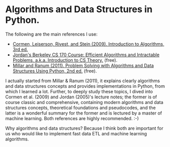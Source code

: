 # Algorithms and Data Structures in Python. 

The following are the main references I use:

- [Cormen, Leiserson, Rivest, and Stein (2009). Introduction to Algorithms, 3rd ed.](http://mitpress.mit.edu/books/introduction-algorithms-third-edition)
- [Jordan's Berkeley CS 170 Course: Efficient Algorithms and Intractable Problems, a.k.a. Introduction to CS Theory.](http://people.eecs.berkeley.edu/~jordan/courses/170-fall05/) (free). 
- [Millar and Ranum (2011). Problem Solving with Algorithms and Data Structures Using Python, 2nd ed.](http://interactivepython.org/runestone/static/pythonds/index.html) (free).

I actually started from Millar & Ranum (2011), it explains clearly algorithms and data structures concepts and provides implementations in Python, from which I learned a lot. Further, to deeply study these topics, I dived into Cormen et al. (2009) and Jordan (2005)'s lecture notes; the former is of course classic and comprehensive, containing modern algorithms and data structures concepts, theoretical foundations and pseudocodes, and the latter is a wonderful summary for the former and is lectured by a master of machine learning. Both references are highly recommended. :-)

Why algorithms and data structures? Because I think both are important for us who would like to implement fast data ETL and machine learning algorithms.
